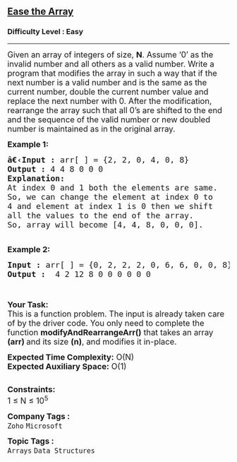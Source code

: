 <h2><a href="https://practice.geeksforgeeks.org/problems/ease-the-array0633/1?page=1&difficulty[]=0&status[]=unsolved&category[]=Arrays&category[]=Strings&sortBy=submissions">Ease the Array</a></h2><h3>Difficulty Level : Easy</h3><hr><div class="problems_problem_content__Xm_eO"><p><span style="font-size:18px">Given an array of integers of size, <strong>N</strong>. Assume ‘0’ as the invalid number and all others as a valid number. Write a program that modifies the array in such a way that if the next number is a valid number and is the same as the current number, double the current number value and replace the next number with 0. After the modification, rearrange the array such that all 0’s are shifted to the end and the sequence of the valid number or new doubled number is maintained as in the original array.</span></p>

<p><span style="font-size:18px"><strong>Example 1:</strong></span></p>

<pre><span style="font-size:18px"><strong>â€‹Input :</strong> arr[ ] = {2, 2, 0, 4, 0, 8}
<strong>Output :</strong> 4 4 8 0 0 0
<strong>Explanation:
</strong>At index 0 and 1 both the elements are same.
So, we can change the element at index 0 to 
4 and element at index 1 is 0 then we shift 
all the values to the end of the array. 
So, array will become [4, 4, 8, 0, 0, 0].

</span></pre>

<p><span style="font-size:18px"><strong>Example 2:</strong></span></p>

<pre><span style="font-size:18px"><strong>Input :</strong> arr[ ] = {0, 2, 2, 2, 0, 6, 6, 0, 0, 8}<strong>
Output :</strong>  4 2 12 8 0 0 0 0 0 0</span></pre>

<p><br>
<br>
<span style="font-size:18px"><strong>Your Task:</strong><br>
This is a function problem. The input is already taken care of by the driver code. You only need to complete the function <strong>modifyAndRearrangeArr()</strong> that takes an array <strong>(arr) </strong>and its size&nbsp;<strong>(n)</strong>, and modifies it in-place.</span></p>

<p><span style="font-size:18px"><strong>Expected Time Complexity:</strong>&nbsp;O(N)<br>
<strong>Expected Auxiliary Space:</strong>&nbsp;O(1)</span></p>

<p><br>
<span style="font-size:18px"><strong>Constraints:</strong><br>
1 ≤ N ≤ 10<sup>5</sup></span></p>
</div><p><span style=font-size:18px><strong>Company Tags : </strong><br><code>Zoho</code>&nbsp;<code>Microsoft</code>&nbsp;<br><p><span style=font-size:18px><strong>Topic Tags : </strong><br><code>Arrays</code>&nbsp;<code>Data Structures</code>&nbsp;